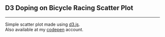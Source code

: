 ## D3 Doping on Bicycle Racing Scatter Plot

---

 Simple scatter plot made using [d3.js](https://d3js.org/).  
 Also available at my [codepen](https://codepen.io/rob0518/full/GRQyPqq) account.  
